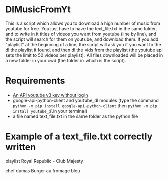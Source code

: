 # DlMusicFromYt
This is a script which allows you to download a high number of music from youtube for free.
You just have to have the text_file.txt in the same folder, and to write in it titles of videos you want from youtube (line by line), and the script will search for them on youtube, and download them.
If you add "playlist" at the beginning of a line, the script will ask you if you want to the dl the playlist it found, and then dl the vids from the playlist (the youtube api sets the limit to 50 videos per playlist).
All files downloaded will be placed in a new folder in your cwd (the folder in which is the script).

# Requirements
* [An API youtube v3 key without login](https://developers.google.com/youtube/registering_an_application)
* google-api-python-client and youtube_dl modules (type the command ``python -m pip install google-api-python-client`` then ``python -m pip install youtube_dl``in your terminal)
* a file named  text_file.txt in the same folder as the python file

# Example of a text_file.txt correctly written

playlist Royal Republic - Club Majesty

chef dumas Burger au fromage bleu
